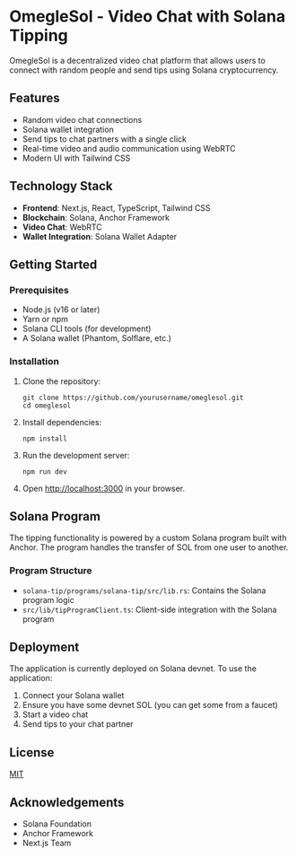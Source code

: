 # OmegleSol - Video Chat with Solana Tipping

OmegleSol is a decentralized video chat platform that allows users to connect with random people and send tips using Solana cryptocurrency.

## Features

- Random video chat connections
- Solana wallet integration
- Send tips to chat partners with a single click
- Real-time video and audio communication using WebRTC
- Modern UI with Tailwind CSS

## Technology Stack

- **Frontend**: Next.js, React, TypeScript, Tailwind CSS
- **Blockchain**: Solana, Anchor Framework
- **Video Chat**: WebRTC
- **Wallet Integration**: Solana Wallet Adapter

## Getting Started

### Prerequisites

- Node.js (v16 or later)
- Yarn or npm
- Solana CLI tools (for development)
- A Solana wallet (Phantom, Solflare, etc.)

### Installation

1. Clone the repository:
   ```
   git clone https://github.com/yourusername/omeglesol.git
   cd omeglesol
   ```

2. Install dependencies:
   ```
   npm install
   ```

3. Run the development server:
   ```
   npm run dev
   ```

4. Open [http://localhost:3000](http://localhost:3000) in your browser.

## Solana Program

The tipping functionality is powered by a custom Solana program built with Anchor. The program handles the transfer of SOL from one user to another.

### Program Structure

- `solana-tip/programs/solana-tip/src/lib.rs`: Contains the Solana program logic
- `src/lib/tipProgramClient.ts`: Client-side integration with the Solana program

## Deployment

The application is currently deployed on Solana devnet. To use the application:

1. Connect your Solana wallet
2. Ensure you have some devnet SOL (you can get some from a faucet)
3. Start a video chat
4. Send tips to your chat partner

## License

[MIT](LICENSE)

## Acknowledgements

- Solana Foundation
- Anchor Framework
- Next.js Team
